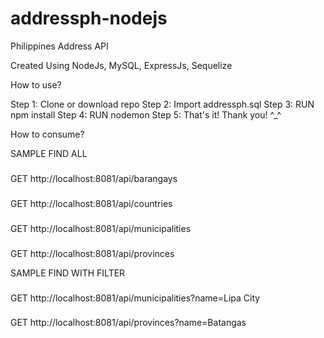 # addressph-nodejs
 Philippines Address API

Created Using NodeJs, MySQL, ExpressJs, Sequelize

How to use?

Step 1: Clone or download repo
Step 2: Import addressph.sql
Step 3: RUN npm install
Step 4: RUN nodemon
Step 5: That's it! Thank you! ^_^

How to consume?

SAMPLE FIND ALL
###
GET http://localhost:8081/api/barangays
###
GET http://localhost:8081/api/countries
###
GET http://localhost:8081/api/municipalities

###
GET http://localhost:8081/api/provinces

SAMPLE FIND WITH FILTER
###
GET http://localhost:8081/api/municipalities?name=Lipa City
###
GET http://localhost:8081/api/provinces?name=Batangas

